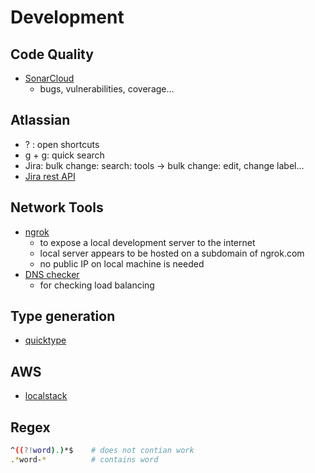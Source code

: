 # Development

## Code Quality

- [SonarCloud](https://sonarcloud.io/)
  - bugs, vulnerabilities, coverage...

## Atlassian

- ? : open shortcuts
- g + g: quick search
- Jira: bulk change: search: tools -> bulk change: edit, change label...
- [Jira rest API](https://developer.atlassian.com/server/jira/platform/rest-apis/)

## Network Tools

- [ngrok](https://ngrok.com/docs)
  - to expose a local development server to the internet
  - local server appears to be hosted on a subdomain of ngrok.com 
  - no public IP on local machine is needed
- [DNS checker](https://dnschecker.org/)
  - for checking load balancing

## Type generation

- [quicktype](https://quicktype.io/)

## AWS

- [localstack](https://github.com/localstack/localstack)

## Regex

```bash
^((?!word).)*$    # does not contian work
.*word-*          # contains word
```